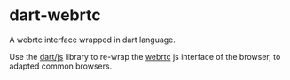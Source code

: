 # dart-webrtc

A webrtc interface wrapped in dart language.


Use the [dart/js](https://pub.dev/packages/js) library to re-wrap the [webrtc](https://developer.mozilla.org/en-US/docs/Web/API/WebRTC_API) js interface of the browser, to adapted common browsers.
